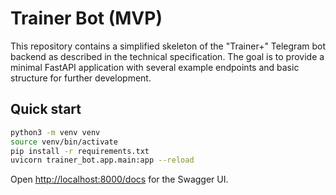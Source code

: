 # Trainer Bot (MVP)

This repository contains a simplified skeleton of the "Trainer+" Telegram bot backend as described in the technical specification. The goal is to provide a minimal FastAPI application with several example endpoints and basic structure for further development.

## Quick start

```bash
python3 -m venv venv
source venv/bin/activate
pip install -r requirements.txt
uvicorn trainer_bot.app.main:app --reload
```

Open <http://localhost:8000/docs> for the Swagger UI.
